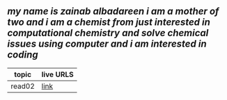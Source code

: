 ## *my name is zainab albadareen i am a mother of two and i am a chemist from just interested in computational chemistry  and solve chemical issues using computer and i am interested in coding*


| topic         | live URLS |
|---------------|-----------|
| read02        | [link](https://zeinab1233.github.io/reading-notes/read02)
